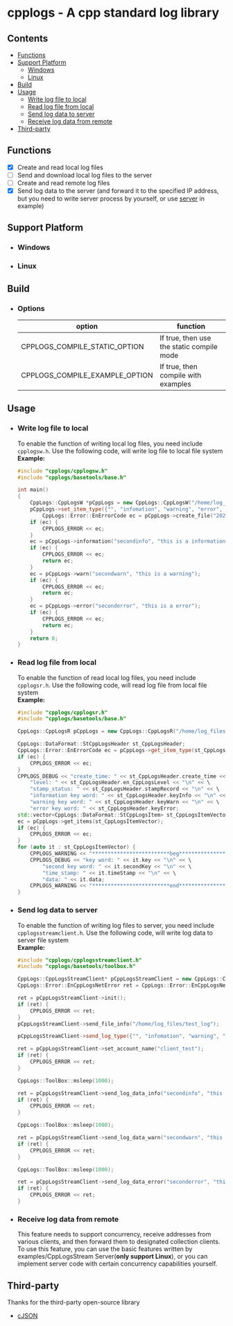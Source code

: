 # cpplogs - A cpp standard log library
## Contents
- [Functions](#functions)
- [Support Platform](#support-platform)
  - [Windows](#windows)
  - [Linux](#linux)
- [Build](#build)
- [Usage](#usage)
  - [Write log file to local](#write-log-file-to-local)
  - [Read log file from local](#read-log-file-from-local)
  - [Send log data to server](#send-log-data-to-server)
  - [Receive log data from remote](#receive-log-data-from-remote)
- [Third-party](#third-party)
## Functions
- [X] Create and read local log files
- [ ] Send and download local log files to the server
- [ ] Create and read remote log files
- [X] Send log data to the server (and forward it to the specified IP address, but you need to write server process by yourself, or use [server](#send-log-file-to-server) in example)
## Support Platform
- ### Windows
- ### Linux
## Build
- ### Options
	| option                                | function                                           |
	| ------------------------------------- | -------------------------------------------------- |
	| CPPLOGS_COMPILE_STATIC_OPTION         | If true, then use the static compile mode          |
	| CPPLOGS_COMPILE_EXAMPLE_OPTION        | If true, then compile with examples                |
## Usage
- ### Write log file to local
	To enable the function of writing local log files, you need include `cpplogsw.h`.
	Use the following code, will write log file to local file system</br>
	**Example:**
	```cpp
	#include "cpplogs/cpplogsw.h"
	#include "cpplogs/basetools/base.h"

	int main()
	{
		CppLogs::CppLogsW *pCppLogs = new CppLogs::CppLogsW("/home/log_files/test_log");
		pCppLogs->set_item_type({"", "infomation", "warning", "error", CppLogs::DataFormat::CppLogsLevel_High, true});
    		CppLogs::Error::EnErrorCode ec = pCppLogs->create_file("2024-02-01 15:34:30");
		if (ec) {
			CPPLOGS_ERROR << ec;
		}
		ec = pCppLogs->information("secondinfo", "this is a information");
		if (ec) {
			CPPLOGS_ERROR << ec;
			return ec;
		}
		ec = pCppLogs->warn("secondwarn", "this is a warning");
		if (ec) {
			CPPLOGS_ERROR << ec;
			return ec;
		}
		ec = pCppLogs->error("seconderror", "this is a error");
		if (ec) {
			CPPLOGS_ERROR << ec;
			return ec;
		}
		return 0;
	}
	```
- ### Read log file from local
	To enable the function of read local log files, you need include `cpplogsr.h`.
	Use the following code, will read log file from local file system</br>
	**Example:**
	```cpp
	#include "cpplogs/cpplogsr.h"
	#include "cpplogs/basetools/base.h"

	CppLogs::CppLogsR pCppLogs = new CppLogs::CppLogsR("/home/log_files/test_log");

	CppLogs::DataFormat::StCppLogsHeader st_CppLogsHeader;
	CppLogs::Error::EnErrorCode ec = pCppLogs->get_item_type(st_CppLogsHeader);
	if (ec) {
		CPPLOGS_ERROR << ec;
	}
	CPPLOGS_DEBUG << "create_time: " << st_CppLogsHeader.create_time << "\n" << \
		"level: " << st_CppLogsHeader.en_CppLogsLevel << "\n" << \
		"stamp_status: " << st_CppLogsHeader.stampRecord << "\n" << \
		"information key word: " << st_CppLogsHeader.keyInfo << "\n" << \
		"warning key word: " << st_CppLogsHeader.keyWarn << "\n" << \
		"error key word: " << st_CppLogsHeader.keyError;
	std::vector<CppLogs::DataFormat::StCppLogsItem> st_CppLogsItemVector;
	ec = pCppLogs->get_items(st_CppLogsItemVector);
	if (ec) {
		CPPLOGS_ERROR << ec;
	}
	for (auto it : st_CppLogsItemVector) {
		CPPLOGS_WARNING << "*************************beg************************";
		CPPLOGS_DEBUG << "key word: " << it.key << "\n" << \
			"second key word: " << it.secondKey << "\n" << \
			"time_stamp: " << it.timeStamp << "\n" << \
			"data: " << it.data;
		CPPLOGS_WARNING << "*************************end************************";
	}
	```
- ### Send log data to server
  	To enable the function of writing log files to server, you need include `cpplogsstreamclient.h`.
	Use the following code, will write log data to server file system</br>
	**Example:**
	```cpp
	#include "cpplogs/cpplogsstreamclient.h"
	#include "cpplogs/basetools/toolbox.h"

	CppLogs::CppLogsStreamClient* pCppLogsStreamClient = new CppLogs::CppLogsStreamClient("127.0.0.1", 9605);
	CppLogs::Error::EnCppLogsNetError ret = CppLogs::Error::EnCppLogsNetError_None;

	ret = pCppLogsStreamClient->init();
	if (ret) {
		CPPLOGS_ERROR << ret;
	}
	pCppLogsStreamClient->send_file_info("/home/log_files/test_log");

	pCppLogsStreamClient->send_log_type({"", "infomation", "warning", "error", CppLogs::DataFormat::CppLogsLevel_High, true});

	ret = pCppLogsStreamClient->set_account_name("client_test");
	if (ret) {
		CPPLOGS_ERROR << ret;
	}

	CppLogs::ToolBox::msleep(1000);

	ret = pCppLogsStreamClient->send_log_data_info("secondinfo", "this is a information");
	if (ret) {
		CPPLOGS_ERROR << ret;
	}

	CppLogs::ToolBox::msleep(1000);

	ret = pCppLogsStreamClient->send_log_data_warn("secondwarn", "this is a warning");
	if (ret) {
		CPPLOGS_ERROR << ret;
	}

	CppLogs::ToolBox::msleep(1000);

	ret = pCppLogsStreamClient->send_log_data_error("seconderror", "this is a error");
	if (ret) {
		CPPLOGS_ERROR << ret;
	}
	```
- ### Receive log data from remote
	This feature needs to support concurrency, receive addresses from various clients, 
	and then forward them to designated collection clients.</br>
	To use this feature, you can use the basic features written by examples/CppLogsStream Server(**only support Linux**), 
	or you can implement server code with certain concurrency capabilities yourself.
## Third-party
Thanks for the third-party open-source library
- [cJSON](https://github.com/DaveGamble/cJSON)
